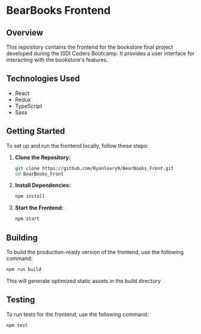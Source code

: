 # BearBooks Frontend

## Overview

This repository contains the frontend for the bookstore final project developed during the ISDI Coders Bootcamp. It provides a user interface for interacting with the bookstore's features.

## Technologies Used

- React
- Redux
- TypeScript
- Sass

## Getting Started

To set up and run the frontend locally, follow these steps:

1. **Clone the Repository:**

    ```bash
    git clone https://github.com/Ryanleary9/BearBooks_Front.git
    cd BearBooks_Front
    ```

2. **Install Dependencies:**

    ```bash
    npm install
    ```

3. **Start the Frontend:**

    ```bash
    npm start
    ```


## Building

To build the production-ready version of the frontend, use the following command:

```bash
npm run build
```

This will generate optimized static assets in the build directory


## Testing

To run tests for the frontend, use the following command:

```bash
npm test
```
